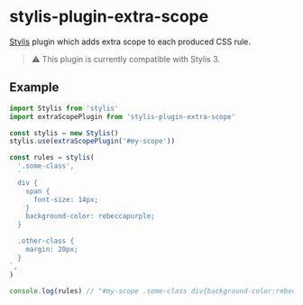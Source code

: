 # stylis-plugin-extra-scope

[Stylis](https://github.com/thysultan/stylis.js) plugin which adds extra scope to each produced CSS rule.

> ⚠️ This plugin is currently compatible with Stylis 3.

## Example

```js
import Stylis from 'stylis'
import extraScopePlugin from 'stylis-plugin-extra-scope'

const stylis = new Stylis()
stylis.use(extraScopePlugin('#my-scope'))

const rules = stylis(
  '.some-class',
  `
  div {
    span {
      font-size: 14px;
    }
    background-color: rebeccapurple;
  }

  .other-class {
    margin: 20px;
  }
`,
)

console.log(rules) // "#my-scope .some-class div{background-color:rebeccapurple;}#my-scope .some-class div span{font-size:14px;}#my-scope .some-class .other-class{margin:20px;}"
```
